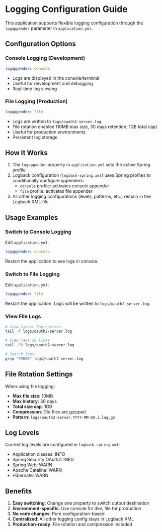 # Logging Configuration Guide

This application supports flexible logging configuration through the `logappender` parameter in `application.yml`.

## Configuration Options

### Console Logging (Development)
```yaml
logappender: console
```
- Logs are displayed in the console/terminal
- Useful for development and debugging
- Real-time log viewing

### File Logging (Production)
```yaml
logappender: file
```
- Logs are written to `logs/oauth2-server.log`
- File rotation enabled (10MB max size, 30 days retention, 1GB total cap)
- Useful for production environments
- Persistent log storage

## How It Works

1. The `logappender` property in `application.yml` sets the active Spring profile
2. Logback configuration (`logback-spring.xml`) uses Spring profiles to conditionally configure appenders:
   - `console` profile: activates console appender
   - `file` profile: activates file appender
3. All other logging configurations (levels, patterns, etc.) remain in the Logback XML file

## Usage Examples

### Switch to Console Logging
Edit `application.yml`:
```yaml
logappender: console
```
Restart the application to see logs in console.

### Switch to File Logging  
Edit `application.yml`:
```yaml
logappender: file
```
Restart the application. Logs will be written to `logs/oauth2-server.log`.

### View File Logs
```bash
# View latest log entries
tail -f logs/oauth2-server.log

# View last 50 lines
tail -50 logs/oauth2-server.log

# Search logs
grep "ERROR" logs/oauth2-server.log
```

## File Rotation Settings

When using file logging:
- **Max file size**: 10MB
- **Max history**: 30 days  
- **Total size cap**: 1GB
- **Compression**: Old files are gzipped
- **Pattern**: `logs/oauth2-server.YYYY-MM-DD.i.log.gz`

## Log Levels

Current log levels are configured in `logback-spring.xml`:
- Application classes: INFO
- Spring Security OAuth2: INFO
- Spring Web: WARN
- Apache Catalina: WARN
- Hibernate: WARN

## Benefits

1. **Easy switching**: Change one property to switch output destination
2. **Environment-specific**: Use console for dev, file for production
3. **No code changes**: Pure configuration-based
4. **Centralized**: All other logging config stays in Logback XML
5. **Production-ready**: File rotation and compression included
